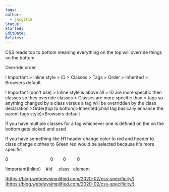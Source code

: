 ```yaml
---
tags: 
author:
  - jacgit18
Status: 
Started: 
EditDate: 
Relates:
---
```

CSS reads top to bottom meaning everything on the top will override things on the bottom  

Override order 

! Important > Inline style > ID > Classes > Tags > Order > Inherited > Browsers default 

! Important (don't use) > Inline style is above all > ID are more specific then classes so they override classes > Classes are more specific than > tags so anything changed by a class versus a tag will be overridden by the class declaration >Order(top to bottom)>Inherited(child tag basically enhance the parent tags style)>Browsers default 

If you have multiple classes for a tag whichever one is defined on the on the bottom gets picked and used  

If you have something like H1 header change color to red and header to class change clothes to Green red would be selected because it's more specific 

0                                  0        0         0 

!important(Inline)    #id    .class   element 

[https://blog.webdevsimplified.com/2020-02/css-specificity/](https://blog.webdevsimplified.com/2020-02/css-specificity/)